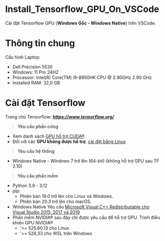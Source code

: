 # Install_Tensorflow_GPU_On_VSCode
Cài đặt Tensorflow GPU (**Windows Gốc - Windows Native**) trên VSCode.

# Thông tin chung
Cấu hình Laptop:
- Dell Precision 5530
- Windows: 11 Pro 24H2
- Processor: Intel(R) Core(TM) i9-8950HK CPU @ 2.90GHz   2.90 GHz
- Installed RAM: 32,0 GB

# Cài đặt Tensorflow
Trang chủ Tensorflow: _**https://www.tensorflow.org/**_

> **Yêu cầu phần cứng**
- Xem danh sách [GPU hỗ trợ CUDA®](https://developer.nvidia.com/cuda-gpus)
- Đối với các **GPU không được hỗ trợ**, [cài đặt bằng Linux](https://www.tensorflow.org/install/source)

> **Yêu cầu hệ thống**
- Windows Native - Windows 7 trở lên (64-bit) (không hỗ trợ GPU sau TF 2.10)

> **Yêu cầu phần mềm**
- Python 3.9 - 3.12
- pip:
  + Phiên bản 19.0 trở lên cho Linux và Windows.
  + Phiên bản 20.3 trở lên cho macOS.
- Windows Native Yêu cầu [Microsoft Visual C++ Redistributable cho Visual Studio 2015, 2017 và 2019](https://support.microsoft.com/help/2977003/the-latest-supported-visual-c-downloads)
- Phần mềm NVIDIA® sau đây chỉ được yêu cầu để hỗ trợ GPU. Trình điều khiển GPU NVIDIA®
  + '>= 525.60.13 cho Linux
  + '>= 528,33 cho WSL trên Windows
